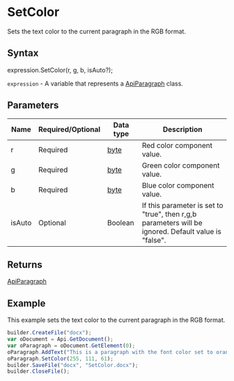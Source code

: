 # SetColor

Sets the text color to the current paragraph in the RGB format.

## Syntax

expression.SetColor(r, g, b, isAuto?);

`expression` - A variable that represents a [ApiParagraph](../ApiParagraph.md) class.

## Parameters

| **Name** | **Required/Optional** | **Data type** | **Description** |
| ------------- | ------------- | ------------- | ------------- |
| r | Required | [byte](../../../Enumerations/byte.md) | Red color component value. |
| g | Required | [byte](../../../Enumerations/byte.md) | Green color component value. |
| b | Required | [byte](../../../Enumerations/byte.md) | Blue color component value. |
| isAuto | Optional | Boolean | If this parameter is set to "true", then r,g,b parameters will be ignored. Default value is "false". |

## Returns

[ApiParagraph](../ApiParagraph.md)

## Example

This example sets the text color to the current paragraph in the RGB format.

```javascript
builder.CreateFile("docx");
var oDocument = Api.GetDocument();
var oParagraph = oDocument.GetElement(0);
oParagraph.AddText("This is a paragraph with the font color set to orange.");
oParagraph.SetColor(255, 111, 61);
builder.SaveFile("docx", "SetColor.docx");
builder.CloseFile();
```